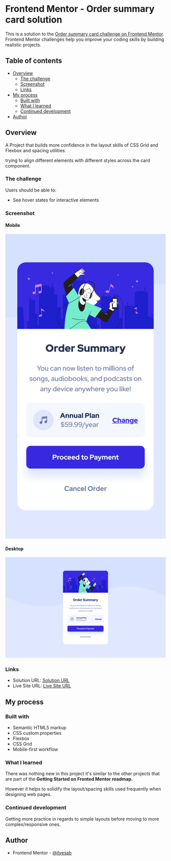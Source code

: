 # Frontend Mentor - Order summary card solution

This is a solution to the [Order summary card challenge on Frontend Mentor](https://www.frontendmentor.io/challenges/order-summary-component-QlPmajDUj). Frontend Mentor challenges help you improve your coding skills by building realistic projects. 

## Table of contents

- [Overview](#overview)
  - [The challenge](#the-challenge)
  - [Screenshot](#screenshot)
  - [Links](#links)
- [My process](#my-process)
  - [Built with](#built-with)
  - [What I learned](#what-i-learned)
  - [Continued development](#continued-development)
- [Author](#author)

## Overview
A Project that builds more confidence in the layout skills of CSS Grid and Flexbox and spacing utilities. 

trying to align different elements with different styles across the card component.

### The challenge

Users should be able to:

- See hover states for interactive elements

### Screenshot

#### Mobile

![Site Mobile Screenshot](./screenshot_mobile.png)

#### Desktop

![Site Desktop Screenshot](./screenshot_desktop.png)

### Links

- Solution URL: [Solution URL](https://www.frontendmentor.io/solutions/mobilefirst-approach-using-css-grid-and-flexbox-aTUQRMudk9)
- Live Site URL: [Live Site URL](https://frontendmentor-ilyesab.github.io/order-summary-component/)

## My process

### Built with

- Semantic HTML5 markup
- CSS custom properties
- Flexbox
- CSS Grid
- Mobile-first workflow

### What I learned

There was nothing new in this project it's similar to the other projects that are part of the **Getting Started on Fronted Mentor roadmap.**

However it helps to solidify the layout/spacing skills used frequently when designing web pages.

### Continued development
Getting more practice in regards to simple layouts before moving to more complex/responsive ones.


## Author

- Frontend Mentor - [@ilyesab](https://www.frontendmentor.io/profile/ilyesab)
